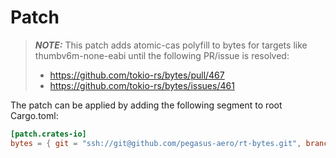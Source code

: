 # Patch

> **_NOTE:_**  This patch adds atomic-cas polyfill to bytes for targets like thumbv6m-none-eabi until the following PR/issue is resolved:
>
> * https://github.com/tokio-rs/bytes/pull/467
> * https://github.com/tokio-rs/bytes/issues/461

The patch can be applied by adding the following segment to root Cargo.toml:

````TOML
[patch.crates-io]
bytes = { git = "ssh://git@github.com/pegasus-aero/rt-bytes.git", branch = "cfg_target_has_atomic" }
````
